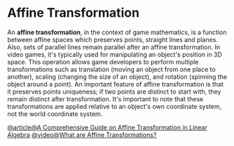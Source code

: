 # Affine Transformation

An **affine transformation**, in the context of game mathematics, is a function between affine spaces which preserves points, straight lines and planes. Also, sets of parallel lines remain parallel after an affine transformation. In video games, it's typically used for manipulating an object's position in 3D space. This operation allows game developers to perform multiple transformations such as translation (moving an object from one place to another), scaling (changing the size of an object), and rotation (spinning the object around a point). An important feature of affine transformation is that it preserves points uniqueness; if two points are distinct to start with, they remain distinct after transformation. It's important to note that these transformations are applied relative to an object's own coordinate system, not the world coordinate system.

[@article@A Comprehensive Guide on Affine Transformation in Linear Algebra](https://www.machinelearningplus.com/linear-algebra/affine-transformation/)
[@video@What are Affine Transformations?](https://youtu.be/ol1COj0LACs?si=UGyxGQ0B1iMY8XhY)
